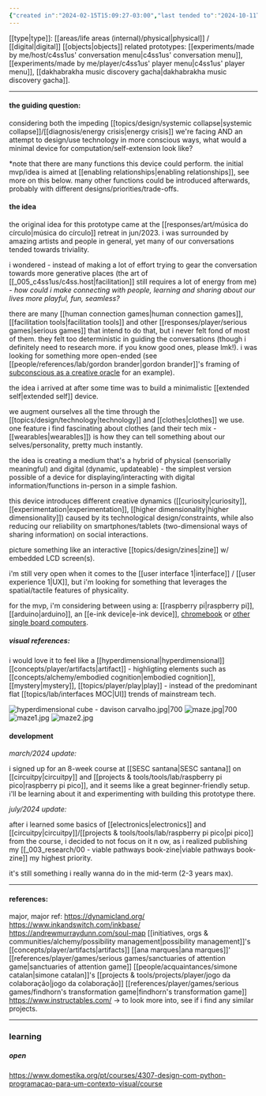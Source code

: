 ```yaml
---
{"created in":"2024-02-15T15:09:27-03:00","last tended to":"2024-10-11T18:43:20-03:00","tags":["prototype","onhold","🌿"],"dg-publish":true,"aliases":["XS device","minimum viable XS device"],"notestage":["🌿"],"created":"2024-02-15T15:09:27.156-03:00","updated":"2024-11-14T17:02:23.725-03:00","permalink":"/prototypes-and-designs/made-by-me/on-hold/minimum-viable-extended-self-device/","dgPassFrontmatter":true}
---
```


[[type\|type]]: [[areas/life areas (internal)/physical\|physical]] / [[digital\|digital]] [[objects\|objects]]
related prototypes: [[experiments/made by me/host/c4ss1us' conversation menu\|c4ss1us' conversation menu]], [[experiments/made by me/player/c4ss1us' player menu\|c4ss1us' player menu]], [[dakhabrakha music discovery gacha\|dakhabrakha music discovery gacha]].

---
#### the guiding question:

considering both the impeding [[topics/design/systemic collapse\|systemic collapse]]/[[diagnosis/energy crisis\|energy crisis]] we're facing AND an attempt to design/use technology in more conscious ways, what would a minimal device for computation/self-extension look like?

\*note that there are many functions this device could perform. the initial mvp/idea is aimed at [[enabling relationships\|enabling relationships]], see more on this below. many other functions could be introduced afterwards, probably with different designs/priorities/trade-offs.

#### the idea

the original idea for this prototype came at the [[responses/art/música do círculo\|música do círculo]] retreat in jun/2023. i was surrounded by amazing artists and people in general, yet many of our conversations tended towards triviality.

i wondered - instead of making a lot of effort trying to gear the conversation towards more generative places (the art of [[_005_c4ss1us/c4ss.host\|facilitation]] still requires a lot of energy from me) - *how could i make connecting with people, learning and sharing about our lives more playful, fun, seamless?*

there are many [[human connection games\|human connection games]], [[facilitation tools\|facilitation tools]] and other [[responses/player/serious games\|serious games]] that intend to do that, but i never felt fond of most of them. they felt too deterministic in guiding the conversations (though i definitely need to research more. if you know good ones, please lmk!). i was looking for something more open-ended (see [[people/references/lab/gordon brander\|gordon brander]]'s framing of [subconscious as a creative oracle](https://newsletter.squishy.computer/p/scamper) for an example).

the idea i arrived at after some time was to build a minimalistic [[extended self\|extended self]] device.

we augment ourselves all the time through the [[topics/design/technology\|technology]] and [[clothes\|clothes]] we use. one feature i find fascinating about clothes (and their tech mix - [[wearables\|wearables]]) is how they can tell something about our selves/personality, pretty much instantly.

the idea is creating a medium that's a hybrid of physical (sensorially meaningful) and digital (dynamic, updateable) - the simplest version possible of a device for displaying/interacting with digital information/functions in-person in a simple fashion.

this device introduces different creative dynamics ([[curiosity\|curiosity]], [[experimentation\|experimentation]], [[higher dimensionality\|higher dimensionality]]) caused by its technological design/constraints, while also reducing our reliability on smartphones/tablets (two-dimensional ways of sharing information) on social interactions.

picture something like an interactive [[topics/design/zines\|zine]] w/ embedded LCD screen(s).

i'm still very open when it comes to the [[user interface 1\|interface]] / [[user experience 1\|UX]], but i'm looking for something that leverages the spatial/tactile features of physicality.

for the mvp, i'm considering between using a: [[raspberry pi\|raspberry pi]], [[arduino\|arduino]], an [[e-ink device\|e-ink device]], [chromebook](https://www.youtube.com/watch?v=1qfSJxcgH5I&pp=ygUbcmFzcGJlcnJ5IHBpIGlzIGZvciBwYXlwaWdz) or [other single board computers](https://www.youtube.com/watch?v=uJvCVw1yONQ).

##### visual references:

i would love it to feel like a [[hyperdimensional\|hyperdimensional]] [[concepts/player/artifacts\|artifact]] - highligting elements such as [[concepts/alchemy/embodied cognition\|embodied cognition]], [[mystery\|mystery]], [[topics/player/play\|play]] - instead of the predominant flat [[topics/lab/interfaces MOC\|UI]] trends of mainstream tech.

![hyperdimensional cube - davison carvalho.jpg|700](/img/user/assets/hyperdimensional%20cube%20-%20davison%20carvalho.jpg)
![maze.jpg|700](/img/user/assets/maze.jpg)
![maze1.jpg](/img/user/assets/maze1.jpg)
![maze2.jpg](/img/user/assets/maze2.jpg)

#### development

*march/2024 update:*

i signed up for an 8-week course at [[SESC santana\|SESC santana]] on [[circuitpy\|circuitpy]] and [[projects & tools/tools/lab/raspberry pi pico\|raspberry pi pico]], and it seems like a great beginner-friendly setup. i'll be learning about it and experimenting with building this prototype there.

*july/2024 update:*

after i learned some basics of [[electronics\|electronics]] and [[circuitpy\|circuitpy]]/[[projects & tools/tools/lab/raspberry pi pico\|pi pico]] from the course, i decided to not focus on it n ow, as i realized publishing my [[_003_research/00 - viable pathways book-zine\|viable pathways book-zine]] my highest priority.

it's still something i really wanna do in the mid-term (2-3 years max).

---
#### references:

major, major ref: https://dynamicland.org/
https://www.inkandswitch.com/inkbase/
https://andrewmurraydunn.com/soul-map
[[initiatives, orgs & communities/alchemy/possibility management\|possibility management]]'s [[concepts/player/artifacts\|artifacts]]
[[ana marques\|ana marques]]' [[references/player/games/serious games/sanctuaries of attention game\|sanctuaries of attention game]]
[[people/acquaintances/simone catalan\|simone catalan]]'s [[projects & tools/projects/player/jogo da colaboração\|jogo da colaboração]]
[[references/player/games/serious games/findhorn's transformation game\|findhorn's transformation game]]
https://www.instructables.com/ -> to look more into, see if i find any similar projects.

---

### learning

##### open

https://www.domestika.org/pt/courses/4307-design-com-python-programacao-para-um-contexto-visual/course